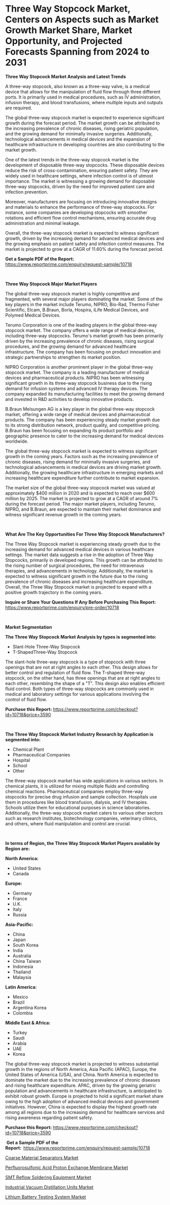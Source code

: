 <p><h1>Three Way Stopcock Market, Centers on Aspects such as Market Growth Market Share, Market Opportunity, and Projected Forecasts Spanning from 2024 to 2031</h1></p><p><strong>Three Way Stopcock Market Analysis and Latest Trends</strong></p>
<p><p>A three-way stopcock, also known as a three-way valve, is a medical device that allows for the manipulation of fluid flow through three different ports. It is primarily used in medical procedures, such as IV administration, infusion therapy, and blood transfusions, where multiple inputs and outputs are required.</p><p>The global three-way stopcock market is expected to experience significant growth during the forecast period. The market growth can be attributed to the increasing prevalence of chronic diseases, rising geriatric population, and the growing demand for minimally invasive surgeries. Additionally, technological advancements in medical devices and the expansion of healthcare infrastructure in developing countries are also contributing to the market growth.</p><p>One of the latest trends in the three-way stopcock market is the development of disposable three-way stopcocks. These disposable devices reduce the risk of cross-contamination, ensuring patient safety. They are widely used in healthcare settings, where infection control is of utmost importance. The market is witnessing a growing demand for disposable three-way stopcocks, driven by the need for improved patient care and infection prevention.</p><p>Moreover, manufacturers are focusing on introducing innovative designs and materials to enhance the performance of three-way stopcocks. For instance, some companies are developing stopcocks with smoother rotations and efficient flow control mechanisms, ensuring accurate drug administration and minimal leakage.</p><p>Overall, the three-way stopcock market is expected to witness significant growth, driven by the increasing demand for advanced medical devices and the growing emphasis on patient safety and infection control measures. The market is projected to grow at a CAGR of 11.60% during the forecast period.</p></p>
<p><strong>Get a Sample PDF of the Report:&nbsp;</strong> <a href="https://www.reportprime.com/enquiry/request-sample/10718">https://www.reportprime.com/enquiry/request-sample/10718</a></p>
<p>&nbsp;</p>
<p><strong>Three Way Stopcock Major Market Players</strong></p>
<p><p>The global three-way stopcock market is highly competitive and fragmented, with several major players dominating the market. Some of the key players in the market include Terumo, NIPRO, Bio-Rad, Thermo Fisher Scientific, Elcam, B.Braun, Borla, Hospira, iLife Medical Devices, and Polymed Medical Devices.</p><p>Terumo Corporation is one of the leading players in the global three-way stopcock market. The company offers a wide range of medical devices, including three-way stopcocks. Terumo's market growth has been primarily driven by the increasing prevalence of chronic diseases, rising surgical procedures, and the growing demand for advanced healthcare infrastructure. The company has been focusing on product innovation and strategic partnerships to strengthen its market position.</p><p>NIPRO Corporation is another prominent player in the global three-way stopcock market. The company is a leading manufacturer of medical devices and pharmaceutical products. NIPRO has been witnessing significant growth in its three-way stopcock business due to the rising demand for infusion systems and advanced IV therapy devices. The company expanded its manufacturing facilities to meet the growing demand and invested in R&D activities to develop innovative products.</p><p>B.Braun Melsungen AG is a key player in the global three-way stopcock market, offering a wide range of medical devices and pharmaceutical products. The company has been experiencing steady market growth due to its strong distribution network, product quality, and competitive pricing. B.Braun has been focusing on expanding its product portfolio and geographic presence to cater to the increasing demand for medical devices worldwide.</p><p>The global three-way stopcock market is expected to witness significant growth in the coming years. Factors such as the increasing prevalence of chronic diseases, rising demand for minimally invasive surgeries, and technological advancements in medical devices are driving market growth. Additionally, the growing healthcare infrastructure in emerging markets and increasing healthcare expenditure further contribute to market expansion.</p><p>The market size of the global three-way stopcock market was valued at approximately $400 million in 2020 and is expected to reach over $600 million by 2025. The market is projected to grow at a CAGR of around 7% during the forecast period. The major market players, including Terumo, NIPRO, and B.Braun, are expected to maintain their market dominance and witness significant revenue growth in the coming years.</p></p>
<p>&nbsp;</p>
<p><strong>What Are The Key Opportunities For Three Way Stopcock Manufacturers?</strong></p>
<p><p>The Three Way Stopcock market is experiencing steady growth due to the increasing demand for advanced medical devices in various healthcare settings. The market data suggests a rise in the adoption of Three Way Stopcocks, primarily in developed regions. This growth can be attributed to the rising number of surgical procedures, the need for intravenous therapies, and advancements in technology. Additionally, the market is expected to witness significant growth in the future due to the rising prevalence of chronic diseases and increasing healthcare expenditure. Overall, the Three Way Stopcock market is projected to expand with a positive growth trajectory in the coming years.</p></p>
<p><strong>Inquire or Share Your Questions If Any Before Purchasing This Report:</strong> <a href="https://www.reportprime.com/enquiry/pre-order/10718">https://www.reportprime.com/enquiry/pre-order/10718</a></p>
<p>&nbsp;</p>
<p><strong>Market Segmentation</strong></p>
<p><strong>The Three Way Stopcock Market Analysis by types is segmented into:</strong></p>
<p><ul><li>Slant-Hole Three-Way Stopcock</li><li>T-ShapedThree-Way Stopcock</li></ul></p>
<p><p>The slant-hole three-way stopcock is a type of stopcock with three openings that are not at right angles to each other. This design allows for better control and regulation of fluid flow. The T-shaped three-way stopcock, on the other hand, has three openings that are at right angles to each other, resembling the shape of a "T". This design also enables efficient fluid control. Both types of three-way stopcocks are commonly used in medical and laboratory settings for various applications involving the control of fluid flow.</p></p>
<p><strong>Purchase this Report:&nbsp;</strong><a href="https://www.reportprime.com/checkout?id=10718&price=3590">https://www.reportprime.com/checkout?id=10718&price=3590</a></p>
<p>&nbsp;</p>
<p><strong>The Three Way Stopcock Market Industry Research by Application is segmented into:</strong></p>
<p><ul><li>Chemical Plant</li><li>Pharmaceutical Companies</li><li>Hospital</li><li>School</li><li>Other</li></ul></p>
<p><p>The three-way stopcock market has wide applications in various sectors. In chemical plants, it is utilized for mixing multiple fluids and controlling chemical reactions. Pharmaceutical companies employ three-way stopcocks for precise drug infusion and sample collection. Hospitals use them in procedures like blood transfusion, dialysis, and IV therapies. Schools utilize them for educational purposes in science laboratories. Additionally, the three-way stopcock market caters to various other sectors such as research institutes, biotechnology companies, veterinary clinics, and others, where fluid manipulation and control are crucial.</p></p>
<p>&nbsp;</p>
<p><strong>In terms of Region, the Three Way Stopcock Market Players available by Region are:</strong></p>
<p>
    <p> <strong> North America: </strong>
        <ul>
            <li>United States</li>
            <li>Canada</li>
        </ul>
        </p> 
    <p> <strong> Europe: </strong>
        <ul>
            <li>Germany</li>
            <li>France</li>
            <li>U.K.</li>
            <li>Italy</li>
            <li>Russia</li>
        </ul>
        </p> 
    <p> <strong> Asia-Pacific: </strong>
        <ul>
            <li>China</li>
            <li>Japan</li>
            <li>South Korea</li>
            <li>India</li>
            <li>Australia</li>
            <li>China Taiwan</li>
            <li>Indonesia</li>
            <li>Thailand</li>
            <li>Malaysia</li>
        </ul>
        </p> 
    <p> <strong> Latin America: </strong>
        <ul>
            <li>Mexico</li>
            <li>Brazil</li>
            <li>Argentina Korea</li>
            <li>Colombia</li>
        </ul>
        </p> 
    <p> <strong> Middle East & Africa: </strong>
        <ul>
            <li>Turkey</li>
            <li>Saudi</li>
            <li>Arabia</li>
            <li>UAE</li>
            <li>Korea</li>
        </ul>
    </p>
    </p>
<p><p>The global three-way stopcock market is projected to witness substantial growth in the regions of North America, Asia Pacific (APAC), Europe, the United States of America (USA), and China. North America is expected to dominate the market due to the increasing prevalence of chronic diseases and rising healthcare expenditure. APAC, driven by the growing geriatric population and advancements in healthcare infrastructure, is anticipated to exhibit robust growth. Europe is projected to hold a significant market share owing to the high adoption of advanced medical devices and government initiatives. However, China is expected to display the highest growth rate among all regions due to the increasing demand for healthcare services and rising awareness regarding patient safety.</p></p>
<p><strong>Purchase this Report: </strong><a href="https://www.reportprime.com/checkout?id=10718&price=3590">https://www.reportprime.com/checkout?id=10718&price=3590</a></p>
<p>&nbsp;<strong>Get a Sample PDF of the Report:&nbsp;&nbsp;</strong><a href="https://www.reportprime.com/enquiry/request-sample/10718">https://www.reportprime.com/enquiry/request-sample/10718</a></p>
<p><strong></strong></p>
<p><p><a href="https://github.com/khayangel/Market-Research-Report-List-1/blob/main/coarse-material-separators-market.md">Coarse Material Separators Market</a></p><p><a href="https://medium.com/@jerryobrien756/perfluorosulfonic-acid-proton-exchange-membrane-market-share-evolution-and-market-growth-trends-1a3e38633b12">Perfluorosulfonic Acid Proton Exchange Membrane Market</a></p><p><a href="https://medium.com/@jerryobrien756/smt-reflow-soldering-equipment-market-competitive-analysis-market-trends-and-forecast-to-2031-ebb5e60bf5bb">SMT Reflow Soldering Equipment Market</a></p><p><a href="https://github.com/lababdou/Market-Research-Report-List-1/blob/main/industrial-vacuum-distillation-units-market.md">Industrial Vacuum Distillation Units Market</a></p><p><a href="https://medium.com/@jerryobrien756/lithium-battery-testing-system-market-size-and-market-trends-complete-industry-overview-2024-to-e566ff58195c">Lithium Battery Testing System Market</a></p></p>